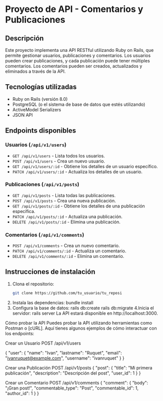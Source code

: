 # Proyecto de API - Comentarios y Publicaciones

## Descripción

Este proyecto implementa una API RESTful utilizando Ruby on Rails, que permite gestionar usuarios, publicaciones y comentarios. Los usuarios pueden crear publicaciones, y cada publicación puede tener múltiples comentarios. Los comentarios pueden ser creados, actualizados y eliminados a través de la API.

## Tecnologías utilizadas

- Ruby on Rails (versión 8.0)
- PostgreSQL (o el sistema de base de datos que estés utilizando)
- ActiveModel Serializers
- JSON API

## Endpoints disponibles

### Usuarios (`/api/v1/users`)

- `GET /api/v1/users` - Lista todos los usuarios.
- `POST /api/v1/users` - Crea un nuevo usuario.
- `GET /api/v1/users/:id` - Obtiene los detalles de un usuario específico.
- `PATCH /api/v1/users/:id` - Actualiza los detalles de un usuario.

### Publicaciones (`/api/v1/posts`)

- `GET /api/v1/posts` - Lista todas las publicaciones.
- `POST /api/v1/posts` - Crea una nueva publicación.
- `GET /api/v1/posts/:id` - Obtiene los detalles de una publicación específica.
- `PATCH /api/v1/posts/:id` - Actualiza una publicación.
- `DELETE /api/v1/posts/:id` - Elimina una publicación.

### Comentarios (`/api/v1/comments`)

- `POST /api/v1/comments` - Crea un nuevo comentario.
- `PATCH /api/v1/comments/:id` - Actualiza un comentario.
- `DELETE /api/v1/comments/:id` - Elimina un comentario.

## Instrucciones de instalación

1. Clona el repositorio:
   ```bash
   git clone https://github.com/tu_usuario/tu_reposi
2. Instala las dependencias:
bundle install
3. Configura la base de datos:
rails db:create
rails db:migrate
4.Inicia el servidor:
rails server
La API estará disponible en http://localhost:3000.

Cómo probar la API
Puedes probar la API utilizando herramientas como Postman o [cURL]. Aquí tienes algunos ejemplos de cómo interactuar con los endpoints:

Crear un Usuario
POST /api/v1/users

{
  "user": {
    "name": "Ivan",
    "lastname": "Ruquet",
    "email": "ivanruquet@example.com",
    "username": "ivanruquet"
  }
}

Crear una Publicación
POST /api/v1/posts
{
  "post": {
    "title": "Mi primera publicación",
    "description": "Descripción del post",
    "user_id": 1
  }
}


Crear un Comentario
POST /api/v1/comments
{
  "comment": {
    "body": "¡Gran post!",
    "commentable_type": "Post",
    "commentable_id": 1,
    "author_id": 1
  }
}

